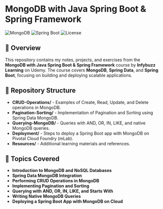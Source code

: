 # MongoDB with Java Spring Boot & Spring Framework

![MongoDB](https://img.shields.io/badge/MongoDB-NoSQL-green) ![Spring Boot](https://img.shields.io/badge/Spring%20Boot-2.5-blue) ![License](https://img.shields.io/badge/License-MIT-yellow)

## 📌 Overview
This repository contains my notes, projects, and exercises from the **MongoDB with Java Spring Boot & Spring Framework** course by **Infybuzz Learning** on Udemy. The course covers **MongoDB**, **Spring Data**, and **Spring Boot**, focusing on building and deploying scalable applications.

## 📂 Repository Structure

- **CRUD-Operations/** - Examples of Create, Read, Update, and Delete operations in MongoDB.
- **Pagination-Sorting/** - Implementation of Pagination and Sorting using Spring Data MongoDB.
- **Querying-MongoDB/** - Queries with AND, OR, IN, LIKE, and native MongoDB queries.
- **Deployment/** - Steps to deploy a Spring Boot app with MongoDB on Pivotal Cloud Foundry (mLab).
- **Resources/** - Additional learning materials and references.

## 🚀 Topics Covered

- **Introduction to MongoDB and NoSQL Databases**
- **Spring Data MongoDB Integration**
- **Performing CRUD Operations in MongoDB**
- **Implementing Pagination and Sorting**
- **Querying with AND, OR, IN, LIKE, and Starts With**
- **Writing Native MongoDB Queries**
- **Deploying a Spring Boot App with MongoDB on Cloud**
